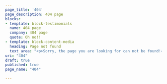 ```yaml
---
page_title: '404'
page_description: 404 page
blocks:
- template: block-testimonials
  name: 404 page
  company: 404 page
  quote: Oh no!!
- template: block-content-media
  heading: Page not found
  text_area: "<p>Sorry, the page you are looking for can not be found!</p>"
uri: "404"
draft: true
published: true
page_name: "404"

---
```


